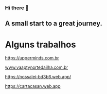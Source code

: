 ### Hi there 👋
## A small start to a great journey.

# Alguns trabalhos


https://upperminds.com.br

www.vaaptynortedailha.com.br

https://nossalei-bd3b6.web.app/

https://cartacasan.web.app


<!--
**SrZeh/SrZeh** is a ✨ _special_ ✨ repository because its `README.md` (this file) appears on your GitHub profile.

Here are some ideas to get you started:

- 🔭 I’m currently working on ...
- 🌱 I’m currently learning ...
- 👯 I’m looking to collaborate on ...
- 🤔 I’m looking for help with ...
- 💬 Ask me about ...
- 📫 How to reach me: ...
- 😄 Pronouns: ...
- ⚡ Fun fact: ...
-->
